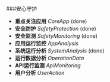 ###安心守护

* **重点关注应用** _CoreApp_ (done)
* **安全防护** _SafetyProtection_ (done)
* **安全监测** _SafetyMonitoring_ (done)
* **应用运行监控** _AppAnalysis_
* **系统运行分析** _SystemAnalysis_ (done)
* **运行数据分析** _OperationData_
* **API运行监测** _ApiMonitoring_
* **用户分析** _UserAction_
